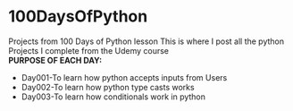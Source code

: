 # 100DaysOfPython
Projects from 100 Days of Python lesson
This is where I post all the python Projects I complete from the Udemy course<br/>
**PURPOSE OF EACH DAY:**
- Day001-To learn how python accepts inputs from Users
- Day002-To learn how python type casts works
- Day003-To learn how conditionals work in python

